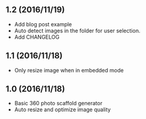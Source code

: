 1.2 (2016/11/19)
-----------------

* Add blog post example
* Auto detect images in the folder for user selection.
* Add CHANGELOG

1.1 (2016/11/18)
-----------------

* Only resize image when in embedded mode

1.0 (2016/11/18)
-----------------

* Basic 360 photo scaffold generator
* Auto resize and optimize image quality

